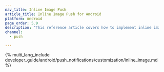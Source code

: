```yaml
---
nav_title: Inline Image Push
article_title: Inline Image Push for Android
platform: Android
page_order: 5.9
description: "This reference article covers how to implement inline image push in your Android application."
channel:
  - push

---
```


{% multi_lang_include developer_guide/android/push_notifications/customization/inline_image.md %}
